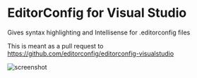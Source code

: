 EditorConfig for Visual Studio
============

Gives syntax highlighting and Intellisense for .editorconfig files  

This is meant as a pull request to https://github.com/editorconfig/editorconfig-visualstudio  

![screenshot](https://raw.githubusercontent.com/madskristensen/EditorConfig/master/art/screenshot.png)
